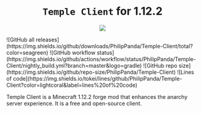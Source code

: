 <h1 align="center"><code>Temple Client</code> for 1.12.2</h1>

<p align="center">
  <img src="https://github.com/PhilipPanda/Temple-Client/blob/main/github/images/logo.png">
</p>
![GitHub all releases](https://img.shields.io/github/downloads/PhilipPanda/Temple-Client/total?color=seagreen)
![GitHub workflow status](https://img.shields.io/github/actions/workflow/status/PhilipPanda/Temple-Client/nightly_build.yml?branch=master&logo=gradle)
![GitHub repo size](https://img.shields.io/github/repo-size/PhilipPanda/Temple-Client)
![Lines of code](https://img.shields.io/tokei/lines/github/PhilipPanda/Temple-Client?color=lightcoral&label=lines%20of%20code)

Temple Client is a Minecraft 1.12.2 forge mod that enhances the anarchy server experience. 
It is a free and open-source client.


